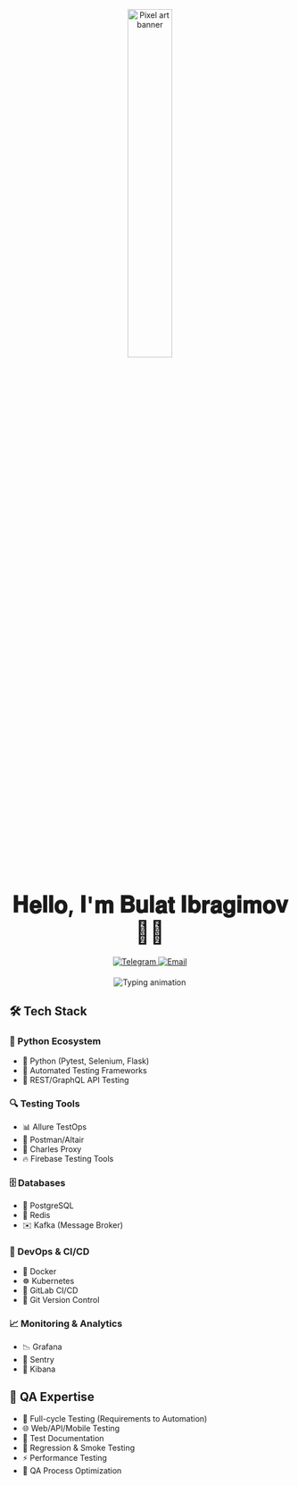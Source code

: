 <div align="center">
  <!-- Анимированный баннер -->
  <img src="https://media0.giphy.com/media/v1.Y2lkPTc5MGI3NjExM2h3NXlmb2prbXZpNWh2eXZ0dzExb3lwZTdlMDQybTFsdnJocmNvOSZlcD12MV9pbnRlcm5hbF9naWZfYnlfaWQmY3Q9Zw/YwG50u0cPiz3XBI61O/giphy.gif" width="40%" alt="Pixel art banner"/>
  
  <!-- Заголовок -->
  <h1 style="font-size: 2.5rem; margin: 20px 0;">𝐇𝐞𝐥𝐥𝐨, 𝐈'𝐦 𝐁𝐮𝐥𝐚𝐭 𝐈𝐛𝐫𝐚𝐠𝐢𝐦𝐨𝐯 👨‍💻</h1>
  
  <!-- Контакты -->
  <div align="center" style="margin: 20px 0;">
    <a href="https://t.me/whoisbulat" target="_blank">
      <img src="https://img.shields.io/badge/Telegram-26A5E4?style=for-the-badge&logo=telegram&logoColor=white" alt="Telegram"/>
    </a>
    <a href="mailto:whoisbulat@mail.ru" target="_blank">
      <img src="https://img.shields.io/badge/Email-EA4335?style=for-the-badge&logo=gmail&logoColor=white" alt="Email"/>
    </a>
  </div>

  <!-- Анимированный текст -->
  <div align="center">
    <img src="https://readme-typing-svg.herokuapp.com?font=Fira+Code&size=22&duration=3000&pause=1000&color=36BCF7&center=true&width=500&lines=Fullstack+QA+Engineer+🚀" alt="Typing animation"/>
  </div>
</div>

## 🛠 Tech Stack

### 🐍 Python Ecosystem
- 🐍 Python (Pytest, Selenium, Flask)
- 🤖 Automated Testing Frameworks
- 🔌 REST/GraphQL API Testing

### 🔍 Testing Tools
- 📊 Allure TestOps
- 📱 Postman/Altair
- 🔎 Charles Proxy
- 🔥 Firebase Testing Tools

### 🗄 Databases
- 🐘 PostgreSQL
- 🧠 Redis
- ✉️ Kafka (Message Broker)

### 🚀 DevOps & CI/CD
- 🐳 Docker
- ☸️ Kubernetes
- 🔄 GitLab CI/CD
- 🔀 Git Version Control

### 📈 Monitoring & Analytics
- 📉 Grafana
- 🚨 Sentry
- 📝 Kibana

## 🧪 QA Expertise
- 🔄 Full-cycle Testing (Requirements to Automation)
- 🌐 Web/API/Mobile Testing
- 📑 Test Documentation
- 🔁 Regression & Smoke Testing
- ⚡ Performance Testing
- 🎯 QA Process Optimization

